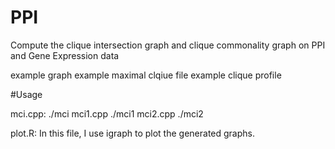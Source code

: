 # PPI
Compute the clique intersection graph and clique commonality graph on PPI and Gene Expression data

example graph
example maximal clqiue file
example clique profile

#Usage

mci.cpp: ./mci 
mci1.cpp ./mci1
mci2.cpp ./mci2

plot.R: In this file, I use igraph to plot the generated graphs.
